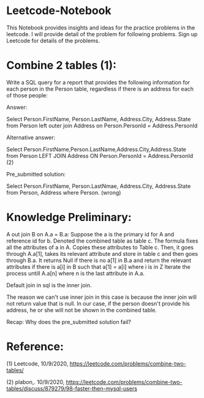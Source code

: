 # Leetcode-Notebook

This Notebook provides insights and ideas for the practice problems in the leetcode. I will provide detail of the problem for following problems. Sign up Leetcode for details of the problems. 

# Combine 2 tables (1):

 

Write a SQL query for a report that provides the following information for each person in the Person table, regardless if there is an address for each of those people:

Answer:

Select Person.FirstName, Person.LastName, Address.City, Address.State from Person left outer join Address on Person.PersonId = Address.PersonId

Alternative answer:

Select Person.FirstName,Person.LastName,Address.City,Address.State from Person LEFT JOIN Address ON Person.PersonId = Address.PersonId (2) 

Pre_submitted solution:

Select Person.FirstName, Person.LastNmae, Address.City, Address.State from Person, Address where Person. (wrong)

# Knowledge Preliminary:

A out join B on A.a = B.a: Suppose the a is the primary id for A and reference id for b. Denoted the combined table as table c. The formula fixes all the attributes of a in A. Copies these attributes to Table c. Then, it goes through A.a[1], takes its relevant attribute and store in table c and then goes through B.a. It returns Null if there is no a[1] in B.a and return the relevant attributes if there is a[i] in B such that a[1] = a[i] where i is in Z Iterate the process untill A.a[n] where n is the last attribute in A.a. 

Default join in sql is the inner join. 

The reason we can't use inner join in this case is because the inner join will not return value that is null. In our case, if the person doesn't provide his address, he or she will not be shown in the combined table. 

Recap: Why does the pre_submitted solution fail?



# Reference:

(1) Leetcode, 10/9/2020, https://leetcode.com/problems/combine-two-tables/

(2) plabon,. 10/9/2020, https://leetcode.com/problems/combine-two-tables/discuss/879279/98-faster-then-mysql-users
